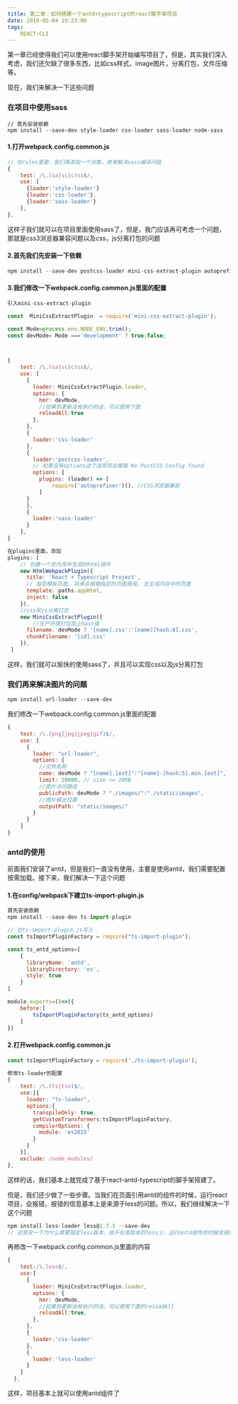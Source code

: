 ```yaml
---
title: 第二章：如何搭建一个antd+typescript的react脚手架项目
date: 2019-05-04 19:23:00
tags:
    REACT-CLI   
---
```

第一章已经使得我们可以使用react脚手架开始编写项目了，但是，其实我们深入考虑，我们还欠缺了很多东西，比如css样式，image图片，分离打包，文件压缩等。

现在，我们来解决一下这些问题

### 在项目中使用sass
```
// 首先安装依赖
npm install --save-dev style-loader css-loader sass-loader node-sass
```

#### 1.打开webpack.config.common.js
``` js
// 在rules里面，我们再添加一个对象，用来解决sass编译问题
{
    test: /\.(sa|sc|c)ss$/,
    use: [
      {loader:'style-loader'}
      {loader:'css-loader'},
      {loader:'sass-loader'}      
    ],
},
```

这样子我们就可以在项目里面使用sass了，但是，我门应该再可考虑一个问题，那就是css3浏览器兼容问题以及css，js分离打包的问题

#### 2.首先我们先安装一下依赖
``` js
npm install --save-dev postcss-loader mini-css-extract-plugin autoprefixer
```

#### 3.我们修改一下webpack.config.common.js里面的配置
``` js
引入mini-css-extract-plugin

const  MiniCssExtractPlugin  = require('mini-css-extract-plugin');

const Mode=process.env.NODE_ENV.trim();
const devMode= Mode ==='development' ? true:false;



{
    test: /\.(sa|sc|c)ss$/,
    use: [
      {
        loader: MiniCssExtractPlugin.loader,
        options: {
          hmr: devMode,
          //如果热更新没有执行的话，可以使用下面
          reloadAll:true
        },
      },
      { 
        loader:'css-loader'
      },
      { 
        loader:'postcss-loader',
        // 如果没有options这个选项将会报错 No PostCSS Config found
        options: {           
          plugins: (loader) => [
              require('autoprefixer')(), //CSS浏览器兼容
          ]
      }
      },  
      {
        loader:'sass-loader'
      }      
    ],
}

在plugins里面，添加
plugins: [
    // 创建一个在内存中生成的html插件
    new HtmlWebpackPlugin({
      title: 'React + Typescript Project',
      // 指定模板页面, 将来会根据指定的页面路径, 去生成内存中的页面
      template: paths.appHtml,
      inject: false
    }),
    //css和js分离打包
    new MiniCssExtractPlugin({
        //生产环境打包加上hash值
      filename: devMode ? '[name].css':'[name][hash:8].css',
      chunkFilename: '[id].css'
    }),
 ]
```

这样，我们就可以愉快的使用sass了，并且可以实现css以及js分离打包

### 我们再来解决图片的问题
``` js
npm install url-loader --save-dev
```

我们修改一下webpack.config.common.js里面的配置
``` js
{
    test: /\.(png|jpg|jpeg|gif)$/,
    use: [
      {
        loader: "url-loader",
        options: {
          //文件名称
          name: devMode ? "[name].[ext]":"[name]-[hash:5].min.[ext]",
          limit: 20000, // size <= 20KB
          //图片访问路径
          publicPath: devMode ? "./images/":"./static/images",
          //图片输出位置
          outputPath: "static/images/"
        }
      }
    ]
}
```

### antd的使用

前面我们安装了antd，但是我们一直没有使用，主要是使用antd，我们需要配置按需加载。接下来，我们解决一下这个问题

#### 1.在config/webpack下建立ts-import-plugin.js
``` js
首先安装依赖
npm install --save-dev ts-import-plugin

// 在ts-import-plugin.js写入
const tsImportPluginFactory = require("ts-import-plugin");

const ts_antd_options=[
    {
      libraryName: 'antd',
      libraryDirectory: 'es',
      style: true
    }
]

module.exports=()=>({    
    before:[
        tsImportPluginFactory(ts_antd_options)
    ]
})
```
#### 2.打开webpack.config.common.js
``` js
const tsImportPluginFactory = require('./ts-import-plugin');

修改ts-loader的配置
{
    test: /\.(ts|tsx)$/,  
    use:[{
      loader: "ts-loader",
      options:{  
        transpileOnly: true,
        getCustomTransformers:tsImportPluginFactory,
        compilerOptions: {
          module: 'es2015'
        }
      }
    }],
    exclude: /node_modules/
},
```

这样的话，我们基本上就完成了基于react-antd-typescript的脚手架搭建了。

但是，我们还少做了一些步骤。当我们在页面引用antd的组件的时候，运行react项目，会报错，报错的信息基本上是来源于less的问题。所以，我们继续解决一下这个问题
``` js
npm install less-loader less@2.7.3 --save-dev
// 这里说一下为什么需要指定less版本，由于在高版本的less上，运行antd组件的时候会报错，所以我们需要把less的版本降下来才可以
```

再修改一下webpack.config.common.js里面的内容
``` webpack.config.common.js
{ 
    test:/\.less$/,
    use:[ 
      {
        loader: MiniCssExtractPlugin.loader,
        options: {
          hmr: devMode,
          //如果热更新没有执行的话，可以使用下面的reloadAll
          reloadAll:true,
        },
      },
      { 
        loader:'css-loader'
      },
      { 
        loader:'less-loader'
      }
    ]
  },
```

这样，项目基本上就可以使用antd组件了







